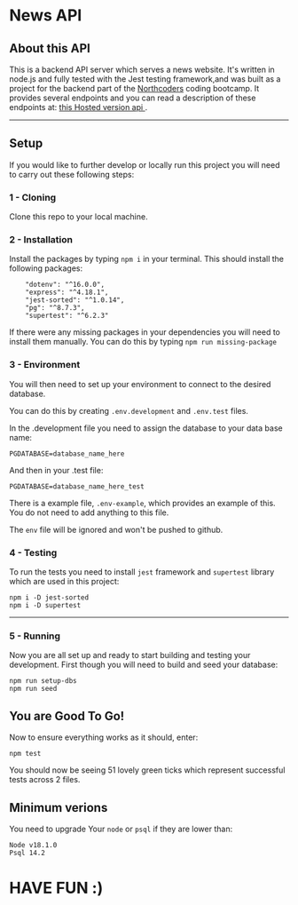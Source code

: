 # News API

## About this API

This is a backend API server which serves a news website. It's written in node.js and fully tested with the Jest testing framework,and was built as a project for the backend part of the [Northcoders](https://northcoders.com/) coding bootcamp. It provides several endpoints and you can read a description of these endpoints at: [this Hosted version api ](https://redcar-news.herokuapp.com/api).

---

## Setup

If you would like to further develop or locally run this project you will need to carry out these following steps:

### 1 - Cloning

Clone this repo to your local machine.

### 2 - Installation

Install the packages by typing `npm i` in your terminal. This should install the following packages:

```
    "dotenv": "^16.0.0",
    "express": "^4.18.1",
    "jest-sorted": "^1.0.14",
    "pg": "^8.7.3",
    "supertest": "^6.2.3"
```

If there were any missing packages in your dependencies you will need to install them manually. You can do this by typing `npm run missing-package `

### 3 - Environment

You will then need to set up your environment to connect to the desired database.

You can do this by creating `.env.development` and `.env.test` files.

In the .development file you need to assign the database to your data base name:

```
PGDATABASE=database_name_here
```

And then in your .test file:

```
PGDATABASE=database_name_here_test
```

There is a example file, `.env-example`, which provides an example of this. You do not need to add anything to this file.

The `env` file will be ignored and won't be pushed to github.

### 4 - Testing

To run the tests you need to install `jest` framework and `supertest` library which are used in this project:

```
npm i -D jest-sorted
npm i -D supertest
```

---

### 5 - Running

Now you are all set up and ready to start building and testing your development. First though you will need to build and seed your database:

```
npm run setup-dbs
npm run seed

```

## You are Good To Go!

Now to ensure everything works as it should, enter:

`npm test `

You should now be seeing 51 lovely green ticks which represent successful tests across 2 files.

## Minimum verions

You need to upgrade Your `node` or `psql` if they are lower than:

```
Node v18.1.0
Psql 14.2
```

# HAVE FUN :)

```

```
